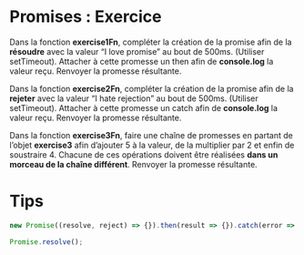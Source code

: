 # Promises : Exercice

Dans la fonction **exercise1Fn**, compléter la création de la promise afin de la **résoudre** avec la valeur “I love promise” au bout de 500ms. (Utiliser setTimeout). Attacher à cette promesse un then afin de **console.log** la valeur reçu. Renvoyer la promesse résultante.

Dans la fonction **exercise2Fn**, compléter la création de la promise afin de la **rejeter** avec la valeur “I hate rejection” au bout de 500ms. (Utiliser setTimeout). Attacher à cette promesse un catch afin de **console.log** la valeur reçu. Renvoyer la promesse résultante.

Dans la fonction **exercise3Fn**, faire une chaîne de promesses en partant de l’objet **exercise3** afin d’ajouter 5 à la valeur, de la multiplier par 2 et enfin de soustraire 4. Chacune de ces opérations doivent être réalisées **dans un morceau de la chaîne différent**. Renvoyer la promesse résultante.

# Tips

```javascript
new Promise((resolve, reject) => {}).then(result => {}).catch(error => {});

Promise.resolve();
```
